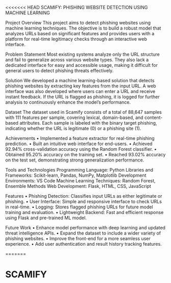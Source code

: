 <<<<<<< HEAD
SCAMIFY: PHISHING WEBSITE DETECTION USING MACHINE LEARNING

Project Overview
This project aims to detect phishing websites using machine learning techniques. The objective is to build a robust model that analyzes URLs based on significant features and provides users with a platform for real-time legitimacy checks through an interactive web interface.

Problem Statement
Most existing systems analyze only the URL structure and fail to generalize across various website types. They also lack a dedicated interface for easy and accessible usage, making it difficult for general users to detect phishing threats effectively.

Solution
We developed a machine learning-based solution that detects phishing websites by extracting key features from the input URL. A web interface was also developed where users can enter a URL and receive instant feedback. If the URL is flagged as phishing, it is logged for further analysis to continuously enhance the model’s performance.

Dataset
The dataset used in Scamify consists of a total of 88,647 samples with 111 features per sample, covering lexical, domain-based, and content-based attributes. Each sample is labeled with the binary target phishing, indicating whether the URL is legitimate (0) or a phishing site (1).

Achievements
•	Implemented a feature extractor for real-time phishing prediction.
•	Built an intuitive web interface for end-users.
•	Achieved 92.94% cross-validation accuracy using the Random Forest classifier.
•	Obtained 95.20% accuracy on the training set.
•	Reached 93.02% accuracy on the test set, demonstrating strong generalization performance.


Tools and Technologies
Programming Language: Python
Libraries and Frameworks: Scikit-learn, Pandas, NumPy, Matplotlib
Development Environments: VS Code
Machine Learning Techniques: Random Forest, Ensemble Methods
Web Development: Flask, HTML, CSS, JavaScript

Features
•	Phishing Detection: Classifies input URLs as either legitimate or phishing.
•	User Interface: Simple and responsive interface to check URLs in real-time.
•	Logging: Stores flagged phishing URLs for future model training and evaluation.
•	Lightweight Backend: Fast and efficient response using Flask and pre-trained ML model.

Future Work
•	Enhance model performance with deep learning and updated threat intelligence APIs.
•	Expand the dataset to include a wider variety of phishing websites.
•	Improve the front-end for a more seamless user experience.
•	Add user authentication and result history tracking features.








=======
# SCAMIFY
>>>>>>>
